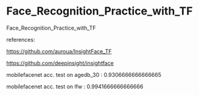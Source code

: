 # Face_Recognition_Practice_with_TF
Face_Recognition_Practice_with_TF

references:

https://github.com/auroua/InsightFace_TF

https://github.com/deepinsight/insightface


mobilefacenet acc. test on agedb_30 : 0.9306666666666665

mobilefacenet acc. test on lfw : 0.9941666666666666                   
